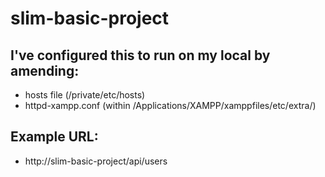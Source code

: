 # slim-basic-project

## I've configured this to run on my local by amending:

* hosts file (/private/etc/hosts)
* httpd-xampp.conf (within /Applications/XAMPP/xamppfiles/etc/extra/)

## Example URL:

* http://slim-basic-project/api/users
